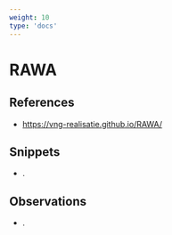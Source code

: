 ```yaml
---
weight: 10
type: 'docs'
---
```


# RAWA

## References
- https://vng-realisatie.github.io/RAWA/

## Snippets
- .

## Observations
- .
